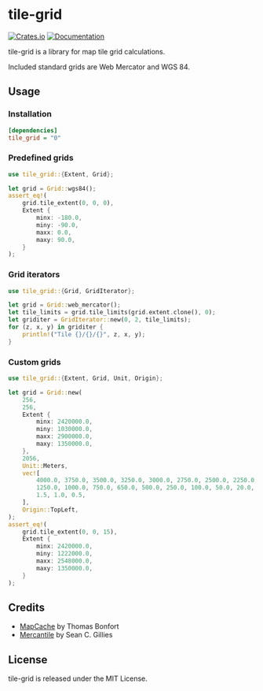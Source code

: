 tile-grid
=========

[![Crates.io](https://img.shields.io/crates/v/tile-grid.svg?maxAge=2592000)](https://crates.io/crates/tile-grid)
[![Documentation](https://docs.rs/tile-grid/badge.svg)](https://docs.rs/tile-grid/)

tile-grid is a library for map tile grid calculations.

Included standard grids are Web Mercator and WGS 84.

Usage
-----

### Installation

```ini
[dependencies]
tile_grid = "0"
```

### Predefined grids

```rust
use tile_grid::{Extent, Grid};

let grid = Grid::wgs84();
assert_eq!(
    grid.tile_extent(0, 0, 0),
    Extent {
        minx: -180.0,
        miny: -90.0,
        maxx: 0.0,
        maxy: 90.0,
    }
);
```

### Grid iterators

```rust
use tile_grid::{Grid, GridIterator};

let grid = Grid::web_mercator();
let tile_limits = grid.tile_limits(grid.extent.clone(), 0);
let griditer = GridIterator::new(0, 2, tile_limits);
for (z, x, y) in griditer {
    println!("Tile {}/{}/{}", z, x, y);
}
```

### Custom grids

```rust
use tile_grid::{Extent, Grid, Unit, Origin};

let grid = Grid::new(
    256,
    256,
    Extent {
        minx: 2420000.0,
        miny: 1030000.0,
        maxx: 2900000.0,
        maxy: 1350000.0,
    },
    2056,
    Unit::Meters,
    vec![
        4000.0, 3750.0, 3500.0, 3250.0, 3000.0, 2750.0, 2500.0, 2250.0, 2000.0, 1750.0, 1500.0,
        1250.0, 1000.0, 750.0, 650.0, 500.0, 250.0, 100.0, 50.0, 20.0, 10.0, 5.0, 2.5, 2.0,
        1.5, 1.0, 0.5,
    ],
    Origin::TopLeft,
);
assert_eq!(
    grid.tile_extent(0, 0, 15),
    Extent {
        minx: 2420000.0,
        miny: 1222000.0,
        maxx: 2548000.0,
        maxy: 1350000.0,
    }
);
```

Credits
-------

* [MapCache](https://mapserver.org/mapcache/) by Thomas Bonfort
* [Mercantile](https://github.com/mapbox/mercantile) by Sean C. Gillies


License
-------

tile-grid is released under the MIT License.
